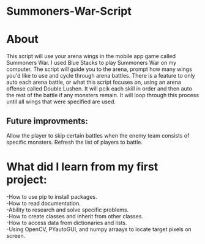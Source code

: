# Summoners-War-Script

<h1>About</h1>

This script will use your arena wings in the mobile app game called Summoners War. I used Blue Stacks to play Summoners War on my computer.
The script will guide you to the arena, prompt how many wings you'd like to use and cycle through arena battles. There is a feature to only
auto each arena battle, or what this script focuses on, using an arena offense called Double Lushen. It will pcik each skill in order and 
then auto the rest of the battle if any monsters remain. It will loop through this process until all wings that were specified are used.

<h2>Future improvments:</h2>
Allow the player to skip certain battles when the enemy team consists of specific monsters.
Refresh the list of players to battle. 


<h1>What did I learn from my first project:</h1>

-How to use pip to install packages.<br>
-How to read documentation.<br>
-Ability to research and solve specific problems.<br>
-How to create classes and inherit from other classes.<br>
-How to access data from dictionaries and lists.<br>
-Using OpenCV, PYautoGUI, and numpy arraays to locate target pixels on screen.<br>
